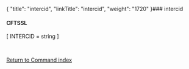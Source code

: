 {
    "title": "intercid",
    "linkTitle": "intercid",
    "weight": "1720"
}### <span id="intercid"></span>intercid

#### CFTSSL

\[ INTERCID = string \]

 

[Return to Command index](../../)
